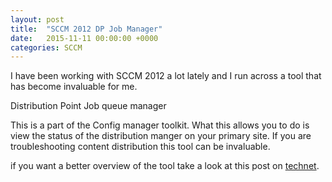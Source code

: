 ```yaml
---
layout: post
title:  "SCCM 2012 DP Job Manager"
date:   2015-11-11 00:00:00 +0000
categories: SCCM
---
```

I have been working with SCCM 2012 a lot lately and I run across a tool that has become invaluable for me.

Distribution Point Job queue manager

This is a part of the Config manager toolkit. What this allows you to do is view the status of the distribution manger on your primary site. If you are troubleshooting content distribution this tool can be invaluable.

if you want a better overview of the tool take a look at this post on [technet](http://blogs.technet.com/b/scotts-it-blog/archive/2015/01/31/working-with-distribution-point-jobs-in-configuration-manager-2012.aspx).
